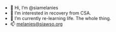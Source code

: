 - 👋 Hi, I’m @siamelanies
- 👀 I’m interested in recovery from CSA.
- 🌱 I’m currently re-learning life.  The whole thing.
- 📫 melanies@siawso.org

<!---
siamelanies/siamelanies is a ✨ special ✨ repository because its `README.md` (this file) appears on your GitHub profile.
You can click the Preview link to take a look at your changes.
--->
